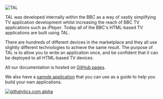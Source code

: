 ![TAL](http://fmtvp.github.com/tal/img/tal-logo-medium.jpg)

*TAL* was developed internally within the BBC as a way of vastly simplifying TV application development
whilst increasing the reach of BBC TV applications such as *iPlayer*. Today all of the BBC's HTML-based
TV applications are built using *TAL*.

There are hundreds of different devices in the marketplace and they all use slightly different technologies
to achieve the same result. The purpose of TAL is to allow you to write an application once, and be confident
that it can be deployed to all HTML-based TV devices.

All our documentation is hosted on [GitHub pages](http://fmtvp.github.com/tal).

We also have a [sample application](http://github.com/fmtvp/talexample) that you can use as a guide to
help you build your own applications.



[![githalytics.com alpha](https://cruel-carlota.pagodabox.com/81b276db21d339cd95a3198c0aac146f "githalytics.com")](http://githalytics.com/fmtvp/TAL)
